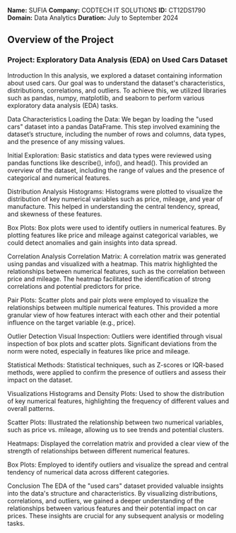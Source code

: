 **Name:** SUFIA
**Company:** CODTECH IT SOLUTIONS
**ID:** CT12DS1790
**Domain:** Data Analytics
**Duration:** July to September 2024
 

## Overview of the Project

### Project: Exploratory Data Analysis (EDA) on Used Cars Dataset

Introduction
In this analysis, we explored a dataset containing information about used cars. Our goal was to understand the dataset's characteristics, distributions, correlations, and outliers. To achieve this, we utilized libraries such as pandas, numpy, matplotlib, and seaborn to perform various exploratory data analysis (EDA) tasks.

Data Characteristics
Loading the Data: We began by loading the "used cars" dataset into a pandas DataFrame. This step involved examining the dataset’s structure, including the number of rows and columns, data types, and the presence of any missing values.

Initial Exploration: Basic statistics and data types were reviewed using pandas functions like describe(), info(), and head(). This provided an overview of the dataset, including the range of values and the presence of categorical and numerical features.

Distribution Analysis
Histograms: Histograms were plotted to visualize the distribution of key numerical variables such as price, mileage, and year of manufacture. This helped in understanding the central tendency, spread, and skewness of these features.

Box Plots: Box plots were used to identify outliers in numerical features. By plotting features like price and mileage against categorical variables, we could detect anomalies and gain insights into data spread.

Correlation Analysis
Correlation Matrix: A correlation matrix was generated using pandas and visualized with a heatmap. This matrix highlighted the relationships between numerical features, such as the correlation between price and mileage. The heatmap facilitated the identification of strong correlations and potential predictors for price.

Pair Plots: Scatter plots and pair plots were employed to visualize the relationships between multiple numerical features. This provided a more granular view of how features interact with each other and their potential influence on the target variable (e.g., price).

Outlier Detection
Visual Inspection: Outliers were identified through visual inspection of box plots and scatter plots. Significant deviations from the norm were noted, especially in features like price and mileage.

Statistical Methods: Statistical techniques, such as Z-scores or IQR-based methods, were applied to confirm the presence of outliers and assess their impact on the dataset.

Visualizations
Histograms and Density Plots: Used to show the distribution of key numerical features, highlighting the frequency of different values and overall patterns.

Scatter Plots: Illustrated the relationship between two numerical variables, such as price vs. mileage, allowing us to see trends and potential clusters.

Heatmaps: Displayed the correlation matrix and provided a clear view of the strength of relationships between different numerical features.

Box Plots: Employed to identify outliers and visualize the spread and central tendency of numerical data across different categories.

Conclusion
The EDA of the "used cars" dataset provided valuable insights into the data's structure and characteristics. By visualizing distributions, correlations, and outliers, we gained a deeper understanding of the relationships between various features and their potential impact on car prices. These insights are crucial for any subsequent analysis or modeling tasks.

